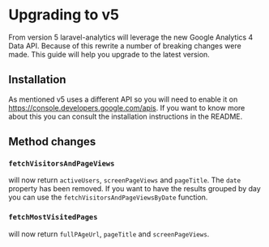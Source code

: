 # Upgrading to v5
From version 5 laravel-analytics will leverage the new Google Analytics 4 Data API.
Because of this rewrite a number of breaking changes were made. This guide will help you upgrade to the latest version.

## Installation
As mentioned v5 uses a different API so you will need to enable it on https://console.developers.google.com/apis. If you want to know more about this you can consult the installation instructions in the README.

## Method changes
### `fetchVisitorsAndPageViews`
 will now return `activeUsers`, `screenPageViews` and `pageTitle`. The `date` property has been removed.
If you want to have the results grouped by day you can use the `fetchVisitorsAndPageViewsByDate` function.

### `fetchMostVisitedPages`
will now return `fullPAgeUrl`, `pageTitle` and `screenPageViews`.
